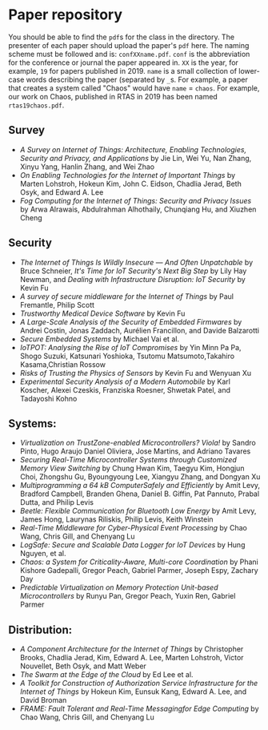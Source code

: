 # Paper repository

You should be able to find the `pdf`s for the class in the directory.
The presenter of each paper should upload the paper's `pdf` here.
The naming scheme must be followed and is: `confXXname.pdf`.
`conf` is the abbreviation for the conference or journal the paper appeared in.
`XX` is the year, for example, `19` for papers published in 2019.
`name` is a small collection of lower-case words describing the paper (separated by `_`s.
For example, a paper that creates a system called "Chaos" would have `name` = `chaos`.
For example, our work on Chaos, published in RTAS in 2019 has been named `rtas19chaos.pdf`.

## Survey

- *A Survey on Internet of Things: Architecture, Enabling Technologies, Security and Privacy, and Applications* by Jie Lin, Wei Yu, Nan Zhang, Xinyu Yang, Hanlin Zhang, and Wei Zhao
- *On Enabling Technologies for the Internet of Important Things* by Marten Lohstroh, Hokeun Kim, John C. Eidson, Chadlia Jerad, Beth Osyk, and Edward A. Lee
- *Fog Computing for the Internet of Things: Security and Privacy Issues* by
Arwa Alrawais, Abdulrahman Alhothaily, Chunqiang Hu, and Xiuzhen Cheng

## Security

- *The Internet of Things Is Wildly Insecure — And Often Unpatchable* by Bruce Schneier, *It's Time for IoT Security's Next Big Step* by Lily Hay Newman, and *Dealing with Infrastructure Disruption: IoT Security* by Kevin Fu
- *A survey of secure middleware for the Internet of Things* by Paul Fremantle, Philip Scott
- *Trustworthy Medical Device Software* by Kevin Fu
- *A Large-Scale Analysis of the Security  of Embedded Firmwares* by Andrei Costin, Jonas Zaddach, Aurélien Francillon, and Davide Balzarotti
- *Secure Embedded Systems* by Michael Vai et al.
- *IoTPOT: Analysing the Rise of IoT Compromises* by Yin Minn Pa Pa, Shogo Suzuki, Katsunari Yoshioka, Tsutomu Matsumoto,Takahiro Kasama,Christian Rossow
- *Risks of Trusting the Physics of Sensors* by Kevin Fu and Wenyuan Xu
- *Experimental Security Analysis of a Modern Automobile* by Karl Koscher, Alexei Czeskis, Franziska Roesner, Shwetak Patel, and Tadayoshi Kohno

## Systems:
- *Virtualization on TrustZone-enabled Microcontrollers? Viola!* by Sandro Pinto, Hugo Araujo Daniel Oliviera, Jose Martins, and Adriano Tavares
- *Securing Real-Time Microcontroller Systems through Customized Memory View Switching* by Chung Hwan Kim, Taegyu Kim, Hongjun Choi, Zhongshu Gu, Byoungyoung Lee, Xiangyu Zhang, and Dongyan Xu
- *Multiprogramming a 64 kB ComputerSafely and Efficiently* by Amit Levy, Bradford Campbell, Branden Ghena, Daniel B. Giffin, Pat Pannuto, Prabal Dutta, and Philip Levis
- *Beetle: Flexible Communication for Bluetooth Low Energy* by Amit Levy, James Hong, Laurynas Riliskis, Philip Levis, Keith Winstein
- *Real-Time Middleware for Cyber-Physical Event Processing* by Chao Wang, Chris Gill, and Chenyang Lu
- *LogSafe: Secure and Scalable Data Logger for IoT Devices* by Hung Nguyen, et al.
- *Chaos: a System for Criticality-Aware, Multi-core Coordination* by Phani Kishore Gadepalli, Gregor Peach, Gabriel Parmer, Joseph Espy, Zachary Day
- *Predictable Virtualization on Memory Protection Unit-based Microcontrollers* by Runyu Pan, Gregor Peach, Yuxin Ren, Gabriel Parmer

## Distribution:

- *A Component Architecture for the Internet of Things* by Christopher Brooks, Chadlia Jerad, Kim, Edward A. Lee, Marten Lohstroh, Victor Nouvellet, Beth Osyk, and Matt Weber
- *The Swarm at the Edge of the Cloud* by Ed Lee et al.
- *A Toolkit for Construction of Authorization Service Infrastructure for the Internet of Things* by Hokeun Kim, Eunsuk Kang, Edward A. Lee, and David Broman
- *FRAME: Fault Tolerant and Real-Time Messagingfor Edge Computing* by Chao Wang, Chris Gill, and Chenyang Lu
